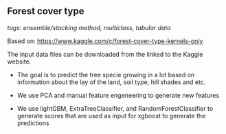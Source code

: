 ## Forest cover type

_tags: ensemble/stacking method, multiclass, tabular data_

Based on: https://www.kaggle.com/c/forest-cover-type-kernels-only

The input data files can be downloaded from the linked to the Kaggle website. 

- The goal is to predict the tree specie growing in a lot based on information about the lay of the land, soil type, hill shades and etc.

- We use PCA and manual feature engeneering to generate new features

- We use lightGBM, ExtraTreeClassifier, and RandomForestClassifier to generate scores that are used as input for xgboost to generate the predictions
